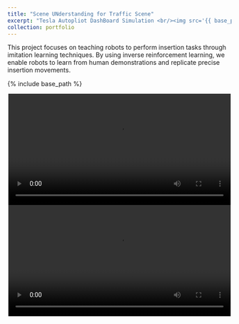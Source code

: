 ```yaml
---
title: "Scene UNderstanding for Traffic Scene"
excerpt: "Tesla Autopliot DashBoard Simulation <br/><img src='{{ base_path }}/images/Video_1_0.png'>"
collection: portfolio
---
```


This project focuses on teaching robots to perform insertion tasks through imitation learning techniques. By using inverse reinforcement learning, we enable robots to learn from human demonstrations and replicate precise insertion movements.

{% include base_path %}

<div style="text-align: center;">
  <video controls width="500">
    <source src="{{ base_path }}/images/Video_1_1.mp4" type="video/mp4">
  </video>
</div>

<div style="text-align: center;">
  <video controls width="500">
    <source src="{{ base_path }}/images/Video_1_2.mp4" type="video/quicktime">
  </video>
</div>

